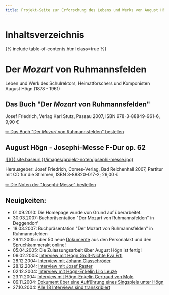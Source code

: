 ```yaml
---
title: Projekt-Seite zur Erforschung des Lebens und Werks von August Högn
---
```


# Inhaltsverzeichnis

{% include table-of-contents.html class=true %}

# Der _Mozart_ von Ruhmannsfelden

Leben und Werk des Schulrektors, Heimatforschers und Komponisten August Högn (1878 - 1961)

## Das Buch "Der _Mozart_ von Ruhmannsfelden"

Josef Friedrich, Verlag Karl Stutz, Passau 2007, ISBN 978-3-88849-961-6, 9,90 €

[⇨ Das Buch "Der _Mozart_ von Ruhmannsfelden" bestellen](projekt-buch.php)

## August Högn - Josephi-Messe F-Dur op. 62

[![]({{ site.baseurl }}/images/projekt-noten/josephi-messe.jpg)](projekt-noten.php)

Herausgeber: Josef Friedrich, Comes-Verlag, Bad Reichenhall 2007, Partitur mit CD für die Stimmen, ISBN 3-88820-017-2; 29,00 €

[⇨ Die Noten der "Josephi-Messe" bestellen](projekt-noten.php)

## Neuigkeiten:

* 01.09.2010: Die Homepage wurde von Grund auf überarbeitet.
* 30.03.2007: Buchpräsentation "Der Mozart von Ruhmannsfelden" in Deggendorf
* 18.03.2007: Buchpräsentation "Der Mozart von Ruhmannsfelden" in Ruhmannsfelden
* 29.11.2005: über 50 neue [Dokumente](projekt-dokumente.php) aus den Personalakt und den Spruchkammerakt online!
* 05.04.2005: Die Zulassungsarbeit über August Högn ist fertig!
* 09.02.2005: [Interview mit Högn Groß-Nichte Eva Ertl](projekt-interviews-einzeln.php?id=26)
* 28.12.2004: [Interview mit Johann Glasschröder](projekt-interviews-einzeln.php?id=24)
* 28.12.2004: [Interview mit Josef Raster](projekt-interviews-einzeln.php?id=23)
* 02.12.2004: [Interview mit Högn-Enkelin Lilo Leuze](projekt-interviews-einzeln.php?id=21)
* 23.11.2004: [Interview mit Högn-Enkelin Gertraud von Molo](projekt-interviews-einzeln.php?id=20)
* 09.11.2004: [Dokument über eine Aufführung eines Singspiels unter Högn](projekt-dokumente-einzeln.php?id=95)
* 27.10.2004: [Alle 18 Interviews sind transkribiert](projekt-interviews.php)